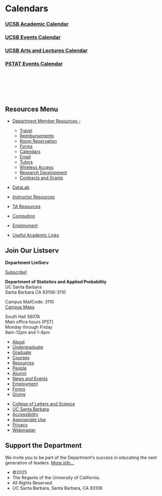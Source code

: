 # Calendars

### [UCSB Academic Calendar](https://registrar.sa.ucsb.edu/calinfo.aspx)

### [UCSB Events Calendar](https://events.ucsb.edu/)

### [UCSB Arts and Lectures Calendar](https://artsandlectures.sa.ucsb.edu/AllEvents.aspx)

### [PSTAT Events Calendar](https://calendar.google.com/calendar/u/0?cid=Y18xYjgyN2ViYWY1M2YyMTRiNWQzN2JmOGVmMmE2MWQ0NDdjY2YzNDNiOWE4ZGViNzU3MTA0M2RjNDBmZDNiODgxQGdyb3VwLmNhbGVuZGFyLmdvb2dsZS5jb20)

 

 

 

## Resources Menu

- [Department Member Resources -](/resources "Department Member Resources")
  
  - [Travel](/resources/member/travel "Travel")
  - [Reimbursements](/resources/member/reimbursements "Reimbursements")
  - [Room Reservation](/resources/member/room "Room Reservation")
  - [Forms](/resources/member/forms "Forms")
  - [Calendars](/resources/member/calendar "Calendars")
  - [Email](/resources/computing/email "Email")
  - [Tutors](/undergrad/tutors "Tutors")
  - [Wireless Access](/resources/computing/wireless "Wireless Access")
  - [Research Development](https://www.research.ucsb.edu/ "Research Development")
  - [Contracts and Grants](/resources/member/contracts "Contracts and Grants")
- [DataLab](/resources/statlab "DataLab")
- [Instructor Resources](/resources/instructor "Instructor Resources")
- [TA Resources](/resources/ta-resources "TA Resources")
- [Computing](/resources/computing "Computing")
- [Employment](/about/employment "Employment")
- [Useful Academic Links](/resources/useful "Useful Academic Links")

## Join Our Listserv

**Department ListServ**

[Subscribe!](https://groups.google.com/u/1/a/pstat.ucsb.edu/g/pstat-undergrad?hl=en)

**Department of Statistics and Applied Probability**  
UC Santa Barbara  
Santa Barbara CA 93106-3110

Campus MailCode: 3110  
[Campus Maps](http://www.aw.id.ucsb.edu/maps/)

South Hall 5607A  
Main office hours \[PST]  
Monday through Friday  
9am-12pm and 1-4pm

- [About](/about "About")
- [Undergraduate](/undergrad)
- [Graduate](/graduate)
- [Courses](/courses)
- [Resources](/resources "Resources")
- [People](/people)
- [Alumni](/alumni "Undergraduate Alumni")
- [News and Events](/news)
- [Employment](/about/employment "Employment")
- [Forms](/forms "Forms")
- [Giving](/giving "Giving")

<!--THE END-->

- [College of Letters and Science](http://www.college.ucsb.edu "College of Letters and Science")
- [UC Santa Barbara](http://www.ucsb.edu "UC Santa Barbara")
- [Accessibility](/accessibility "Accessibility")
- [Appropriate Use](http://www.policy.ucsb.edu/terms_of_use/ "Appropriate Use")
- [Privacy](http://www.policy.ucsb.edu/privacy-notification/ "Privacy")
- [Webmaster](mailto:help@pstat.ucsb.edu "Webmaster")

## Support the Department

We invite you to be part of the Department’s success in educating the next generation of leaders. [More info...](/giving)

- ©2025
- The Regents of the University of California.
- All Rights Reserved.
- UC Santa Barbara, Santa Barbara, CA 93106